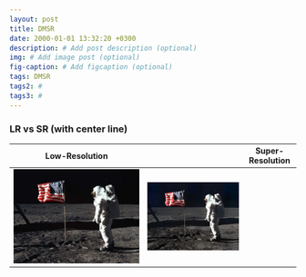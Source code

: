 ```yaml
---
layout: post
title: DMSR
date: 2000-01-01 13:32:20 +0300
description: # Add post description (optional)
img: # Add image post (optional)
fig-caption: # Add figcaption (optional)
tags: DMSR
tags2: #
tags3: #
---
```


### LR vs SR (with center line)

| Low-Resolution |   | Super-Resolution |
|----------------|---|------------------|
| ![](dmsr/lr1.jpg) | ![](dmsr/sr1.png) |

